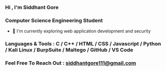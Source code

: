 ### Hi , I'm Siddhant Gore

### Computer Science Engineering Student
- 🌱 I'm currently exploring web application development and security

### Languages & Tools : C / C++ / HTML / CSS / Javascript / Python / Kali Linux / BurpSuite / Maltego / GitHub / VS Code

### Feel Free To Reach Out : siddhantgore111@gmail.com

